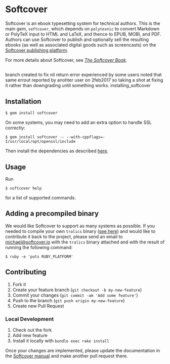 # Softcover

<!-- [![Build Status](https://travis-ci.org/softcover/softcover.png?branch=master)](https://travis-ci.org/softcover/softcover) [![Coverage Status](https://coveralls.io/repos/softcover/softcover/badge.png)](https://coveralls.io/r/softcover/softcover)
 -->
Softcover is an ebook typesetting system for technical authors. This is the main gem, `softcover`, which depends on `polytexnic` to convert Markdown or PolyTeX input to HTML and LaTeX, and thence to EPUB, MOBI, and PDF. Authors can use Softcover to publish and optionally sell the resulting ebooks (as well as associated digital goods such as screencasts) on the [Softcover publishing platform](http://www.softcover.io/).

For more details about Softcover, see [*The Softcover Book*](http://manual.softcover.io/book).

##
##
branch created to fix nil return error experienced by some users
noted that same errout reported by anohter user on 2feb2017 so taking
a shot at fixing it rather than downgrading until something works. 
installing_softcover

## Installation

    $ gem install softcover

On some systems, you may need to add an extra option to handle SSL correctly:

    $ gem install softcover -- --with-cppflags=-I/usr/local/opt/openssl/include

Then install the dependencies as described [here](http://manual.softcover.io/book/getting_started#sec-installing_softcover).

## Usage

Run

    $ softcover help

for a list of supported commands.

## Adding a precompiled binary

We would like Softcover to support as many systems as possible. If you needed to compile your own `tralics` binary ([see here](https://github.com/softcover/tralics)) and would like to contribute it back to the project, please send an email to <michael@softcover.io> with the `tralics` binary attached and with the result of running the following command:

    $ ruby -e 'puts RUBY_PLATFORM'

## Contributing

1. Fork it
2. Create your feature branch (`git checkout -b my-new-feature`)
3. Commit your changes (`git commit -am 'Add some feature'`)
4. Push to the branch (`git push origin my-new-feature`)
5. Create new Pull Request

### Local Development

1. Check out the fork
2. Add new feature
3. Install it locally with `bundle exec rake install`

Once your changes are implemented, please update the documentation in the [Softcover manual](https://github.com/softcover/softcover_book) and make another pull request there.
